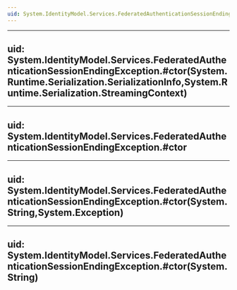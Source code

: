 ```yaml
---
uid: System.IdentityModel.Services.FederatedAuthenticationSessionEndingException
---
```


---
uid: System.IdentityModel.Services.FederatedAuthenticationSessionEndingException.#ctor(System.Runtime.Serialization.SerializationInfo,System.Runtime.Serialization.StreamingContext)
---

---
uid: System.IdentityModel.Services.FederatedAuthenticationSessionEndingException.#ctor
---

---
uid: System.IdentityModel.Services.FederatedAuthenticationSessionEndingException.#ctor(System.String,System.Exception)
---

---
uid: System.IdentityModel.Services.FederatedAuthenticationSessionEndingException.#ctor(System.String)
---
